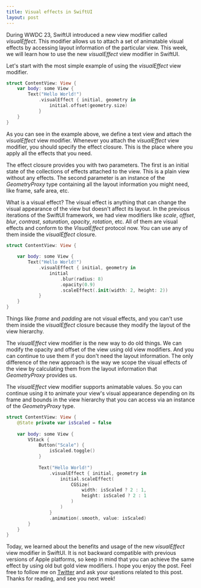```yaml
---
title: Visual effects in SwiftUI
layout: post
---
```


During WWDC 23, SwiftUI introduced a new view modifier called *visualEffect*. This modifier allows us to attach a set of animatable visual effects by accessing layout information of the particular view. This week, we will learn how to use the new *visualEffect* view modifier in SwiftUI.

Let's start with the most simple example of using the *visualEffect* view modifier.

```swift
struct ContentView: View {
    var body: some View {
        Text("Hello World!")
            .visualEffect { initial, geometry in
                initial.offset(geometry.size)
            }
    }
}
```

As you can see in the example above, we define a text view and attach the *visualEffect* view modifier. Whenever you attach the *visualEffect* view modifier, you should specify the effect closure. This is the place where you apply all the effects that you need.

The effect closure provides you with two parameters. The first is an initial state of the collections of effects attached to the view. This is a plain view without any effects. The second parameter is an instance of the *GeometryProxy* type containing all the layout information you might need, like frame, safe area, etc.

What is a visual effect? The visual effect is anything that can change the visual appearance of the view but doesn't affect its layout. In the previous iterations of the SwiftUI framework, we had view modifiers like *scale*, *offset*, *blur*, *contrast*, *saturation*, *opacity*, *rotation*, etc. All of them are visual effects and conform to the *VisualEffect* protocol now. You can use any of them inside the *visualEffect* closure.

```swift
struct ContentView: View {
    
    var body: some View {
        Text("Hello World!")
            .visualEffect { initial, geometry in
                initial
                    .blur(radius: 8)
                    .opacity(0.9)
                    .scaleEffect(.init(width: 2, height: 2))
            }
    }
}
```

Things like *frame* and *padding* are not visual effects, and you can't use them inside the *visualEffect* closure because they modify the layout of the view hierarchy.

The *visualEffect* view modifier is the new way to do old things. We can modify the opacity and offset of the view using old view modifiers. And you can continue to use them if you don't need the layout information. The only difference of the new approach is the way we scope the visual effects of the view by calculating them from the layout information that *GeometryProxy* provides us.

The *visualEffect* view modifier supports animatable values. So you can continue using it to animate your view's visual appearance depending on its frame and bounds in the view hierarchy that you can access via an instance of the *GeometryProxy* type.

```swift
struct ContentView: View {
    @State private var isScaled = false
    
    var body: some View {
        VStack {
            Button("Scale") {
                isScaled.toggle()
            }
            
            Text("Hello World!")
                .visualEffect { initial, geometry in
                    initial.scaleEffect(
                        CGSize(
                            width: isScaled ? 2 : 1,
                            height: isScaled ? 2 : 1
                        )
                    )
                }
                .animation(.smooth, value: isScaled)
        }
    }
}
```

Today, we learned about the benefits and usage of the new *visualEffect* view modifier in SwiftUI. It is not backward compatible with previous versions of Apple platforms, so keep in mind that you can achieve the same effect by using old but gold view modifiers. I hope you enjoy the post. Feel free to follow me on [Twitter](https://twitter.com/mecid) and ask your questions related to this post. Thanks for reading, and see you next week!
